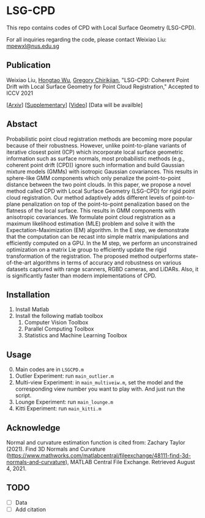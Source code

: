 # LSG-CPD
This repo contains codes of CPD with Local Surface Geometry (LSG-CPD).

For all inquiries regarding the code, please contact Weixiao Liu: mpewxl@nus.edu.sg

## Publication
Weixiao Liu, [Hongtao Wu](https://hongtaowu67.github.io), [Gregory Chirikjian](https://www.eng.nus.edu.sg/me/staff/chirikjian-gregory-s/), "LSG-CPD: Coherent Point Drift with Local Surface Geometry for Point Cloud Registration," Accepted to ICCV 2021

[[Arxiv](https://arxiv.org/abs/2103.15039)] [[Supplementary](doc/supplementary.pdf)] [[Video](https://youtu.be/1lxz9Uu-GXI)] [Data will be availble]

## Abstact
Probabilistic point cloud registration methods are becoming more popular because of their robustness. However, unlike point-to-plane variants of iterative closest point (ICP) which incorporate local surface geometric information such as surface normals, most probabilistic methods (e.g., coherent point drift (CPD)) ignore such information and build Gaussian mixture models (GMMs) with isotropic Gaussian covariances. This results in sphere-like GMM components which only penalize the point-to-point distance between the two point clouds. In this paper, we propose a novel method called CPD with Local Surface Geometry (LSG-CPD) for rigid point cloud registration. Our method adaptively adds different levels of point-to-plane penalization on top of the point-to-point penalization based on the flatness of the local surface. This results in GMM components with anisotropic covariances. We formulate point cloud registration as a maximum likelihood estimation (MLE) problem and solve it with the Expectation-Maximization (EM) algorithm. In the E step, we demonstrate that the computation can be recast into simple matrix manipulations and efficiently computed on a GPU. In the M step, we perform an unconstrained optimization on a matrix Lie group to efficiently update the rigid transformation of the registration. The proposed method outperforms state-of-the-art algorithms in terms of accuracy and robustness on various datasets captured with range scanners, RGBD cameras, and LiDARs. Also, it is significantly faster than modern implementations of CPD. 

## Installation
1. Install Matlab
2. Install the following matlab toolbox
    1. Computer Vision Toolbox
    2. Parallel Computing Toolbox
    3. Statistics and Machine Learning Toolbox

## Usage
0. Main codes are in ```LSGCPD.m```
1. Outlier Experiment: run  ```main_outlier.m```
2. Multi-view Experiment: in ```main_multiveiw.m```, set the model and the corresponding view number you want to play with. And just run the script.
3. Lounge Experiment: run ```main_lounge.m```
4. Kitti Experiment: run ```main_kitti.m```

## Acknowledge
Normal and curvature estimation function is cited from:
Zachary Taylor (2021). Find 3D Normals and Curvature (https://www.mathworks.com/matlabcentral/fileexchange/48111-find-3d-normals-and-curvature), MATLAB Central File Exchange. Retrieved August 4, 2021.

## TODO
- [ ] Data
- [ ] Add citation
